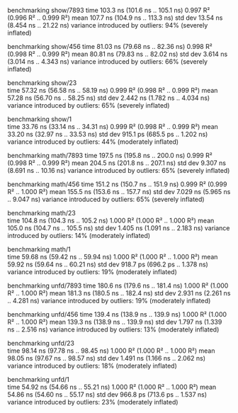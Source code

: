 benchmarking show/7893
time                 103.3 ns   (101.6 ns .. 105.1 ns)
                     0.997 R²   (0.996 R² .. 0.999 R²)
mean                 107.7 ns   (104.9 ns .. 113.3 ns)
std dev              13.54 ns   (8.454 ns .. 21.22 ns)
variance introduced by outliers: 94% (severely inflated)

benchmarking show/456 
time                 81.03 ns   (79.68 ns .. 82.36 ns)
                     0.998 R²   (0.998 R² .. 0.999 R²)
mean                 80.81 ns   (79.83 ns .. 82.02 ns)
std dev              3.614 ns   (3.014 ns .. 4.343 ns)
variance introduced by outliers: 66% (severely inflated)

benchmarking show/23  
time                 57.32 ns   (56.58 ns .. 58.19 ns)
                     0.999 R²   (0.998 R² .. 0.999 R²)
mean                 57.28 ns   (56.70 ns .. 58.25 ns)
std dev              2.442 ns   (1.782 ns .. 4.034 ns)
variance introduced by outliers: 65% (severely inflated)

benchmarking show/1   
time                 33.76 ns   (33.14 ns .. 34.31 ns)
                     0.999 R²   (0.998 R² .. 0.999 R²)
mean                 33.20 ns   (32.97 ns .. 33.53 ns)
std dev              915.1 ps   (685.5 ps .. 1.202 ns)
variance introduced by outliers: 44% (moderately inflated)

benchmarking math/7893
time                 197.5 ns   (195.8 ns .. 200.0 ns)
                     0.999 R²   (0.998 R² .. 0.999 R²)
mean                 204.5 ns   (201.8 ns .. 207.1 ns)
std dev              9.307 ns   (8.691 ns .. 10.16 ns)
variance introduced by outliers: 65% (severely inflated)

benchmarking math/456 
time                 151.2 ns   (150.7 ns .. 151.9 ns)
                     0.999 R²   (0.999 R² .. 1.000 R²)
mean                 155.5 ns   (153.6 ns .. 157.7 ns)
std dev              7.029 ns   (5.965 ns .. 9.047 ns)
variance introduced by outliers: 65% (severely inflated)

benchmarking math/23  
time                 104.8 ns   (104.3 ns .. 105.2 ns)
                     1.000 R²   (1.000 R² .. 1.000 R²)
mean                 105.0 ns   (104.7 ns .. 105.5 ns)
std dev              1.405 ns   (1.091 ns .. 2.183 ns)
variance introduced by outliers: 14% (moderately inflated)

benchmarking math/1   
time                 59.68 ns   (59.42 ns .. 59.94 ns)
                     1.000 R²   (1.000 R² .. 1.000 R²)
mean                 59.92 ns   (59.64 ns .. 60.21 ns)
std dev              918.7 ps   (696.2 ps .. 1.378 ns)
variance introduced by outliers: 19% (moderately inflated)

benchmarking unfd/7893
time                 180.6 ns   (179.6 ns .. 181.4 ns)
                     1.000 R²   (1.000 R² .. 1.000 R²)
mean                 181.3 ns   (180.5 ns .. 182.4 ns)
std dev              2.931 ns   (2.261 ns .. 4.281 ns)
variance introduced by outliers: 19% (moderately inflated)

benchmarking unfd/456 
time                 139.4 ns   (138.9 ns .. 139.9 ns)
                     1.000 R²   (1.000 R² .. 1.000 R²)
mean                 139.3 ns   (138.9 ns .. 139.9 ns)
std dev              1.797 ns   (1.339 ns .. 2.516 ns)
variance introduced by outliers: 13% (moderately inflated)

benchmarking unfd/23  
time                 98.14 ns   (97.78 ns .. 98.45 ns)
                     1.000 R²   (1.000 R² .. 1.000 R²)
mean                 98.05 ns   (97.67 ns .. 98.57 ns)
std dev              1.491 ns   (1.166 ns .. 2.062 ns)
variance introduced by outliers: 18% (moderately inflated)

benchmarking unfd/1   
time                 54.92 ns   (54.66 ns .. 55.21 ns)
                     1.000 R²   (1.000 R² .. 1.000 R²)
mean                 54.86 ns   (54.60 ns .. 55.17 ns)
std dev              966.8 ps   (713.6 ps .. 1.537 ns)
variance introduced by outliers: 23% (moderately inflated)

